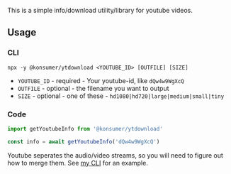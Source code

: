 This is a simple info/download utility/library for youtube videos.

## Usage

### CLI

```
npx -y @konsumer/ytdownload <YOUTUBE_ID> [OUTFILE] [SIZE]
```

- `YOUTUBE_ID` - required - Your youtube-id, like `dQw4w9WgXcQ`
- `OUTFILE` - optional - the filename you want to output
- `SIZE` - optional - one of these - `hd1080|hd720|large|medium|small|tiny`


### Code

```js
import getYoutubeInfo from '@konsumer/ytdownload'

const info = await getYoutubeInfo('dQw4w9WgXcQ')

```

Youtube seperates the audio/video streams, so you will need to figure out how to merge them. See [my CLI](dl.mjs) for an example.